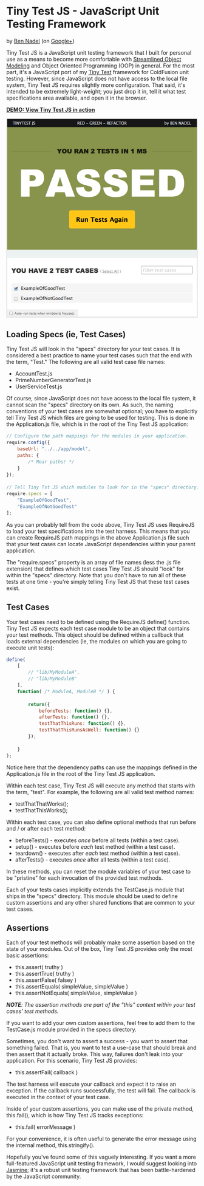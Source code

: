 
# Tiny Test JS - JavaScript Unit Testing Framework

by [Ben Nadel][bennadel] (on [Google+][google-plus])

Tiny Test JS is a JavaScript unit testing framework that I built for personal use as a 
means to become more comfortable with [Streamlined Object Modeling][streamlined] and 
Object Oriented Programming (OOP) in general. For the most part, it's a JavaScript port
of my [Tiny Test][tinytest] framework for ColdFusion unit testing. However, since 
JavaScript does not have access to the local file system, Tiny Test JS requires slightly
more configuration. That said, it's intended to be extremely light-weight; you just drop
it in, tell it what test specifications area available, and open it in the browser.

__[DEMO: View Tiny Test JS in action][demo]__

![Tiny Test JS in action][screenshot]

## Loading Specs (ie, Test Cases)

Tiny Test JS will look in the "specs" directory for your test cases. It is considered a
best practice to name your test cases such that the end with the term, "Test." The 
following are all valid test case file names:

* AccountTest.js
* PrimeNumberGeneratorTest.js
* UserServiceTest.js

Of course, since JavaScript does not have access to the local file system, it cannot 
scan the "specs" directory on its own. As such, the naming conventions of your test cases
are somewhat optional; you have to explicitly tell Tiny Test JS which files are going to 
be used for testing. This is done in the Application.js file, which is in the root of the
Tiny Test JS application:

```JavaScript
// Configure the path mappings for the modules in your application.
require.config({
	baseUrl: "../../app/model",
	paths: {
		/* Moar paths! */
	}
});

// Tell Tiny Tst JS which modules to look for in the "specs" directory.
require.specs = [
	"ExampleOfGoodTest",
	"ExampleOfNotGoodTest"
];
```

As you can probably tell from the code above, Tiny Test JS uses RequireJS to load your
test specifications into the test harness. This means that you can create RequireJS path 
mappings in the above Application.js file such that your test cases can locate JavaScript
dependencies within your parent application.

The "require.specs" property is an array of file names (less the .js file extension) that
defines which test cases Tiny Test JS should "look" for within the "specs" directory. 
Note that you don't have to run all of these tests at one time - you're simply telling 
Tiny Test JS that these test cases exist.

## Test Cases

Your test cases need to be defined using the RequireJS define() function. Tiny Test JS
expects each test case module to be an object that contains your test methods. This 
object should be defined within a callback that loads external dependencies (ie, the 
modules on which you are going to execute unit tests):

```JavaScript
define(
	[
		// "lib/MyModuleA",
		// "lib/MyModuleB"
	],
	function( /* ModuleA, ModuleB */ ) {

		return({
			beforeTests: function() {},
			afterTests: function() {},
			testThatThisRuns: function() {},
			testThatThisRunsAsWell: function() {}
		});

	}
);
```

Notice here that the dependency paths can use the mappings defined in the Application.js
file in the root of the Tiny Test JS application.

Within each test case, Tiny Test JS will execute any method that starts with the term,
"test". For example, the following are all valid test method names:

* testThatThatWorks();
* testThatThisWorks();

Within each test case, you can also define optional methods that run before and / or 
after each test method:

* beforeTests() - executes _once_ before all tests (within a test case).
* setup() - executes before _each_ test method (within a test case).
* teardown() - executes after _each_ test method (within a test case).
* afterTests() - executes _once_ after all tests (within a test case).

In these methods, you can reset the module variables of your test case to be "pristine" 
for each invocation of the provided test methods.

Each of your tests cases implicitly extends the TestCase.js module that ships in the 
"specs" directory. This module should be used to define custom assertions and any other
shared functions that are common to your test cases. 

## Assertions

Each of your test methods will probably make some assertion based on the state of your
modules. Out of the box, Tiny Test JS provides only the most basic assertions:

* this.assert( truthy )
* this.assertTrue( truthy )
* this.assertFalse( falsey )
* this.assertEquals( simpleValue, simpleValue )
* this.assertNotEquals( simpleValue, simpleValue )

_**NOTE**: The assertion methods are part of the "this" context within your test cases'
test methods._

If you want to add your own custom assertions, feel free to add them to the TestCase.js
module provided in the specs directory.

Sometimes, you don't want to assert a success - you want to assert that something failed.
That is, you want to test a use-case that should break and then assert that it actually 
broke. This way, failures don't leak into your application. For this scenario, Tiny Test 
JS provides:

* this.assertFail( callback )

The test harness will execute your callback and expect it to raise an exception. If the
callback runs successfully, the test will fail. The callback is executed in the context
of your test case.

Inside of your custom assertions, you can make use of the private method, this.fail(), 
which is how Tiny Test JS tracks exceptions:

* this.fail( errorMessage )

For your convenience, it is often useful to generate the error message using the internal
method, this.stringify(). 

Hopefully you've found some of this vaguely interesting. If you want a more full-featured
JavaScript unit testing framework, I would suggest looking into [Jasmine][jasmine]; it's
a robust unit testing framework that has been battle-hardened by the JavaScript 
community.


[bennadel]: http://www.bennadel.com
[google-plus]: https://plus.google.com/108976367067760160494?rel=author
[streamlined]: https://github.com/bennadel/Streamlined-Object-Modeling
[tinytest]: https://github.com/bennadel/TinyTest
[screenshot]: ./tinytest/screenshots/pass.png?raw=true
[demo]: http://bennadel.github.io/TinyTestJS/
[jasmine]: http://pivotal.github.io/jasmine/
